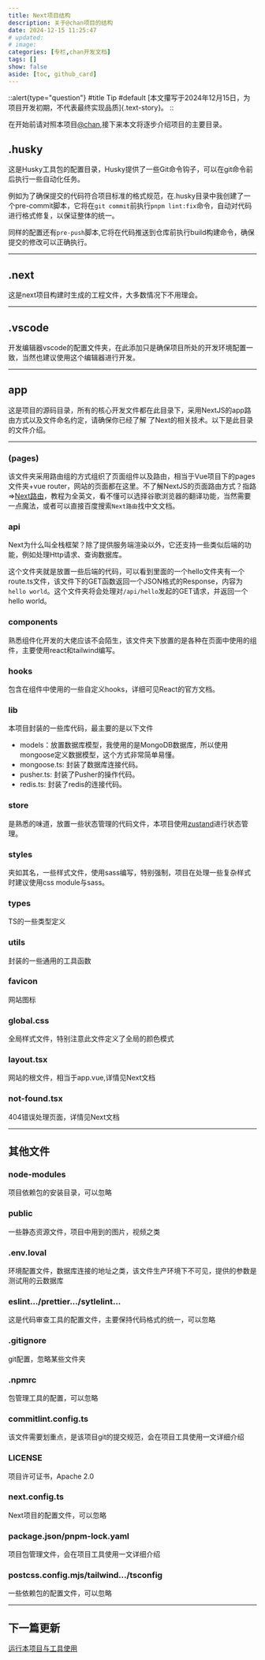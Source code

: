 ```yaml
---
title: Next项目结构
description: 关于@chan项目的结构
date: 2024-12-15 11:25:47
# updated:
# image:
categories: [专栏,chan开发文档]
tags: []
show: false
aside: [toc, github_card]
---
```


::alert{type="question"}
#title
Tip
#default
[本文攥写于2024年12月15日，为项目开发初期，不代表最终实现品质]{.text-story}。
::

在开始前请对照本项目[@chan](https://github.com/Labmem-00/Lab002-Channel-Next),接下来本文将逐步介绍项目的主要目录。

## .husky
这是Husky工具包的配置目录，Husky提供了一些Git命令钩子，可以在git命令前后执行一些自动化任务。

例如为了确保提交的代码符合项目标准的格式规范，在.husky目录中我创建了一个pre-commit脚本，它将在`git commit`前执行`pnpm lint:fix`命令，自动对代码进行格式修复，以保证整体的统一。

同样的配置还有`pre-push`脚本,它将在代码推送到仓库前执行build构建命令，确保提交的修改可以正确执行。

---

## .next
这是next项目构建时生成的工程文件，大多数情况下不用理会。

---

## .vscode
开发编辑器vscode的配置文件夹，在此添加只是确保项目所处的开发环境配置一致，当然也建议使用这个编辑器进行开发。

---

## app
这是项目的源码目录，所有的核心开发文件都在此目录下，采用NextJS的app路由方式以及文件命名约定，请确保你已经了解
了Next的相关技术。以下是此目录的文件介绍。

---

### (pages)
该文件夹采用路由组的方式组织了页面组件以及路由，相当于Vue项目下的pages文件夹+vue router，网站的页面都在这里。不了解NextJS的页面路由方式？指路=>[Next路由](https://nextjs.org/docs/app/building-your-application/routing)，教程为全英文，看不懂可以选择谷歌浏览器的翻译功能，当然需要一点魔法，或者可以直接百度搜索`Next路由`找中文文档。

### api
Next为什么叫全栈框架？除了提供服务端渲染以外，它还支持一些类似后端的功能，例如处理Http请求、查询数据库。

这个文件夹就是放置一些后端的代码，可以看到里面的一个hello文件夹有一个route.ts文件，该文件下的GET函数返回一个JSON格式的Response，内容为`hello world`。这个文件夹将会处理对`/api/hello`发起的GET请求，并返回一个hello world。

### components
熟悉组件化开发的大佬应该不会陌生，该文件夹下放置的是各种在页面中使用的组件，主要使用react和tailwind编写。

### hooks
包含在组件中使用的一些自定义hooks，详细可见React的官方文档。

### lib
本项目封装的一些库代码，最主要的是以下文件

- models：放置数据库模型，我使用的是MongoDB数据库，所以使用mongoose定义数据模型，这个方式非常简单易懂。
- mongoose.ts: 封装了数据库连接代码。
- pusher.ts: 封装了Pusher的操作代码。
- redis.ts: 封装了redis的连接代码。

### store
是熟悉的味道，放置一些状态管理的代码文件，本项目使用[zustand](https://awesomedevin.github.io/zustand-vue/)进行状态管理。

### styles
夹如其名，一些样式文件，使用sass编写，特别强制，项目在处理一些复杂样式时建议使用css module与sass。

### types
TS的一些类型定义

### utils
封装的一些通用的工具函数

### favicon
网站图标

### global.css
全局样式文件，特别注意此文件定义了全局的颜色模式

### layout.tsx
网站的根文件，相当于app.vue,详情见Next文档

### not-found.tsx
404错误处理页面，详情见Next文档

---

## 其他文件

### node-modules
项目依赖包的安装目录，可以忽略

### public
一些静态资源文件，项目中用到的图片，视频之类

### .env.loval
环境配置文件，数据库连接的地址之类，该文件生产环境下不可见，提供的参数是测试用的云数据库

### eslint.../prettier.../sytlelint...
这是代码审查工具的配置文件，主要保持代码格式的统一，可以忽略

### .gitignore
git配置，忽略某些文件夹

### .npmrc
包管理工具的配置，可以忽略

### commitlint.config.ts
该文件需要划重点，是该项目git的提交规范，会在项目工具使用一文详细介绍

### LICENSE
项目许可证书，Apache 2.0

### next.config.ts
Next项目的配置文件，可以忽略

### package.json/pnpm-lock.yaml
项目包管理文件，会在项目工具使用一文详细介绍

### postcss.config.mjs/tailwind.../tsconfig
一些依赖包的配置文件，可以忽略

---

## 下一篇更新

[运行本项目与工具使用](chan/tools)

